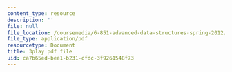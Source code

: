 ```yaml
---
content_type: resource
description: ''
file: null
file_location: /coursemedia/6-851-advanced-data-structures-spring-2012/ca7b65edbee1b231cfdc3f9261548f73_WqCWghETNDc.pdf
file_type: application/pdf
resourcetype: Document
title: 3play pdf file
uid: ca7b65ed-bee1-b231-cfdc-3f9261548f73
---
```

